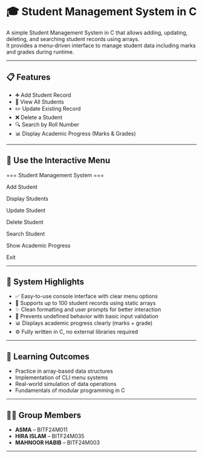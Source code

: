 # 🎓 Student Management System in C

A simple Student Management System in C that allows adding, updating, deleting, and searching student records using arrays.  
It provides a menu-driven interface to manage student data including marks and grades during runtime.

---

## 📋 Features

- ➕ Add Student Record  
- 📄 View All Students  
- ✏️ Update Existing Record  
- ❌ Delete a Student  
- 🔍 Search by Roll Number  
- 📊 Display Academic Progress (Marks & Grades)  

---

## 🚀 Use the Interactive Menu


=== Student Management System ===

Add Student

Display Students

Update Student

Delete Student

Search Student

Show Academic Progress

Exit

---

## 🎯 System Highlights

- ✅ Easy-to-use console interface with clear menu options  
- 🧾 Supports up to 100 student records using static arrays  
- ✨ Clean formatting and user prompts for better interaction  
- 🚫 Prevents undefined behavior with basic input validation  
- 📊 Displays academic progress clearly (marks + grade)  
- ⚙️ Fully written in C, no external libraries required  

---

## 🧠 Learning Outcomes

- Practice in array-based data structures  
- Implementation of CLI menu systems  
- Real-world simulation of data operations  
- Fundamentals of modular programming in C  

---

## 👨‍💻 Group Members

- **ASMA** – BITF24M011  
- **HIRA ISLAM** – BITF24M035  
- **MAHNOOR HABIB** – BITF24M003  

---






